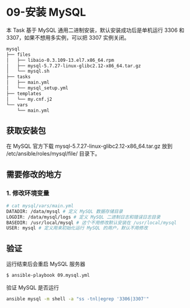 # 09-安装 MySQL

本 Task 基于 MySQL 通用二进制安装，默认安装成功后是单机运行 3306 和 3307，如果不想用多实例，可以把 3307 实例关闭。

```bash
mysql
├── files
│   ├── libaio-0.3.109-13.el7.x86_64.rpm
│   ├── mysql-5.7.27-linux-glibc2.12-x86_64.tar.gz
│   └── mysql.sh
├── tasks
│   ├── main.yml
│   └── mysql_setup.yml
├── templates
│   └── my.cnf.j2
└── vars
    └── main.yml
```

## 获取安装包

在 MySQL 官方下载 mysql-5.7.27-linux-glibc2.12-x86_64.tar.gz 放到 /etc/ansible/roles/mysql/file/ 目录下。

## 需要修改的地方

### 1. 修改环境变量 

```bash
# cat mysql/vars/main.yml 
DATADIR: /data/mysql # 定义 MySQL 数据存储目录
LOGDIR: /data/mysql/logs # 定义 MySQL 二进制日志和错误日志目录
BASEDIR: /usr/local/mysql # 这个不用修改默认安装在 /usr/local/mysql
USER: mysql # 定义用来初始化运行 MySQL 的用户，默认不用修改
```

## 验证

运行结束后会重启 MySQL 服务器

```bash
$ ansible-playbook 09.mysql.yml
```

验证 MySQL 是否运行

```bash
ansible mysql -m shell -a "ss -tnl|egrep '3306|3307'"
```



